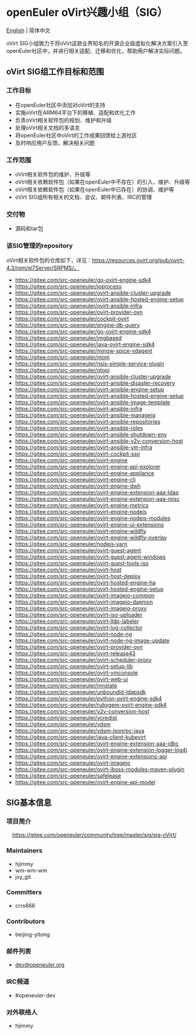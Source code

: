# openEuler oVirt兴趣小组（SIG）
[English](./sig-oVirt.md) | 简体中文

oVirt SIG小组致力于将oVirt这款业界知名的开源企业级虚拟化解决方案引入至openEuler社区中，并进行相关适配、迁移和优化，帮助用户解决实际问题。


## oVirt SIG组工作目标和范围

### 工作目标

- 在openEuler社区中添加对oVirt的支持
- 实施oVirt在ARM64平台下的移植、适配和优化工作
- 负责oVirt相关软件包的规划、维护和升级
- 处理oVirt相关文档的多语言
- 将openEuler社区中oVirt的工作成果回馈给上游社区
- 及时响应用户反馈，解决相关问题


### 工作范围

- oVirt相关软件包的维护、升级等
- oVirt相关依赖软件包（如果在openEuler中不存在）的引入、维护、升级等
- oVirt相关依赖软件包（如果在openEuler中已存在）的协调、维护等
- oVirt SIG组所有相关的文档、会议、邮件列表、IRC的管理


### 交付物

- 源码和tar包


### 该SIG管理的repository

oVirt相关软件包的仓库如下，详见：https://resources.ovirt.org/pub/ovirt-4.3/rpm/el7Server/SRPMS/。

- https://gitee.com/src-openeuler/go-ovirt-engine-sdk4
- https://gitee.com/src-openeuler/ioprocess
- https://gitee.com/src-openeuler/ovirt-ansible-cluster-upgrade
- https://gitee.com/src-openeuler/ovirt-ansible-hosted-engine-setup
- https://gitee.com/src-openeuler/ovirt-ansible-infra
- https://gitee.com/src-openeuler/ovirt-provider-ovn
- https://gitee.com/src-openeuler/cockpit-ovirt
- https://gitee.com/src-openeuler/engine-db-query
- https://gitee.com/src-openeuler/go-ovirt-engine-sdk4
- https://gitee.com/src-openeuler/imgbased
- https://gitee.com/src-openeuler/java-ovirt-engine-sdk4
- https://gitee.com/src-openeuler/mingw-spice-vdagent
- https://gitee.com/src-openeuler/mom
- https://gitee.com/src-openeuler/nsis-simple-service-plugin
- https://gitee.com/src-openeuler/otopi
- https://gitee.com/src-openeuler/ovirt-ansible-cluster-upgrade
- https://gitee.com/src-openeuler/ovirt-ansible-disaster-recovery
- https://gitee.com/src-openeuler/ovirt-ansible-engine-setup
- https://gitee.com/src-openeuler/ovirt-ansible-hosted-engine-setup
- https://gitee.com/src-openeuler/ovirt-ansible-image-template
- https://gitee.com/src-openeuler/ovirt-ansible-infra
- https://gitee.com/src-openeuler/ovirt-ansible-manageiq
- https://gitee.com/src-openeuler/ovirt-ansible-repositories
- https://gitee.com/src-openeuler/ovirt-ansible-roles
- https://gitee.com/src-openeuler/ovirt-ansible-shutdown-env
- https://gitee.com/src-openeuler/ovirt-ansible-v2v-conversion-host
- https://gitee.com/src-openeuler/ovirt-ansible-vm-infra
- https://gitee.com/src-openeuler/ovirt-cockpit-sso
- https://gitee.com/src-openeuler/ovirt-engine
- https://gitee.com/src-openeuler/ovirt-engine-api-explorer
- https://gitee.com/src-openeuler/ovirt-engine-appliance
- https://gitee.com/src-openeuler/ovirt-engine-cli
- https://gitee.com/src-openeuler/ovirt-engine-dwh
- https://gitee.com/src-openeuler/ovirt-engine-extension-aaa-ldap
- https://gitee.com/src-openeuler/ovirt-engine-extension-aaa-misc
- https://gitee.com/src-openeuler/ovirt-engine-metrics
- https://gitee.com/src-openeuler/ovirt-engine-nodejs
- https://gitee.com/src-openeuler/ovirt-engine-nodejs-modules
- https://gitee.com/src-openeuler/ovirt-engine-ui-extensions
- https://gitee.com/src-openeuler/ovirt-engine-wildfly
- https://gitee.com/src-openeuler/ovirt-engine-wildfly-overlay
- https://gitee.com/src-openeuler/nodejs-yarn
- https://gitee.com/src-openeuler/ovirt-guest-agent
- https://gitee.com/src-openeuler/ovirt-guest-agent-windows
- https://gitee.com/src-openeuler/ovirt-guest-tools-iso
- https://gitee.com/src-openeuler/ovirt-host
- https://gitee.com/src-openeuler/ovirt-host-deploy
- https://gitee.com/src-openeuler/ovirt-hosted-engine-ha
- https://gitee.com/src-openeuler/ovirt-hosted-engine-setup
- https://gitee.com/src-openeuler/ovirt-imageio-common
- https://gitee.com/src-openeuler/ovirt-imageio-daemon
- https://gitee.com/src-openeuler/ovirt-imageio-proxy
- https://gitee.com/src-openeuler/ovirt-iso-uploader
- https://gitee.com/src-openeuler/ovirt-lldp-labeler
- https://gitee.com/src-openeuler/ovirt-log-collector
- https://gitee.com/src-openeuler/ovirt-node-ng
- https://gitee.com/src-openeuler/ovirt-node-ng-image-update
- https://gitee.com/src-openeuler/ovirt-provider-ovn
- https://gitee.com/src-openeuler/ovirt-release43
- https://gitee.com/src-openeuler/ovirt-scheduler-proxy
- https://gitee.com/src-openeuler/ovirt-setup-lib
- https://gitee.com/src-openeuler/ovirt-vmconsole
- https://gitee.com/src-openeuler/ovirt-web-ui
- https://gitee.com/src-openeuler/nmstate
- https://gitee.com/src-openeuler/unboundid-ldapsdk
- https://gitee.com/src-openeuler/python-ovirt-engine-sdk4
- https://gitee.com/src-openeuler/rubygem-ovirt-engine-sdk4
- https://gitee.com/src-openeuler/v2v-conversion-host
- https://gitee.com/src-openeuler/vcredist
- https://gitee.com/src-openeuler/vdsm
- https://gitee.com/src-openeuler/vdsm-jsonrpc-java
- https://gitee.com/src-openeuler/java-client-kubevirt
- https://gitee.com/src-openeuler/ovirt-engine-extension-aaa-jdbc
- https://gitee.com/src-openeuler/ovirt-engine-extension-logger-log4j
- https://gitee.com/src-openeuler/ovirt-engine-extensions-api
- https://gitee.com/src-openeuler/ovirt-imageio
- https://gitee.com/src-openeuler/ovirt-jboss-modules-maven-plugin
- https://gitee.com/src-openeuler/safelease
- https://gitee.com/src-openeuler/ovirt-engine-api-model


## SIG基本信息

### 项目简介
    https://gitee.com/openeuler/community/tree/master/sig/sig-oVirt/

### Maintainers
- hjimmy
- wm-wm-wm
- jxy_git

### Committers
- crrs666

### Contributors
- beijing-yitong

### 邮件列表
- dev@openeuler.org

### IRC频道
- #openeuler-dev

### 对外联络人
- hjimmy
